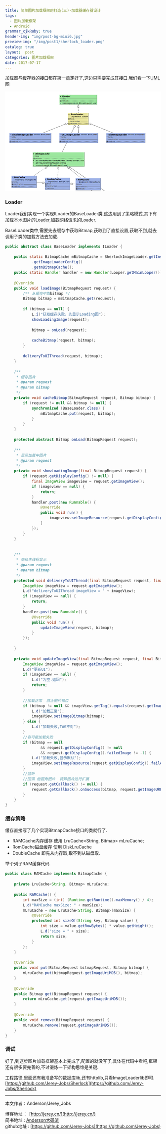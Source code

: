 ```yaml
---
title: 简单图片加载框架的打造(三)-加载器缓存器设计
tags:
  - 图片加载框架
  - Android
grammar_cjkRuby: true
header-img: "img/post-bg-miui6.jpg"
preview-img: "/img/post1/sherlock_loader.png"
catalog: true
layout:  post
categories: 图片加载框架
date: 2017-07-17
---
```


加载器与缓存器的接口都在第一章定好了,这边只需要完成其接口.我们看一下UML图

![](/img/post1/sherlock_loader.png)

### Loader

Loader我们实现一个实现ILoader的BaseLoader类,这边用到了策略模式,其下有加载本地图片的Loader,加载网络请求的Loader.

BaseLoader类中,需要先去缓存中获取Bitmap,获取到了直接设置,获取不到,就去调用子类的加载方法去加载.

``` java
public abstract class BaseLoader implements ILoader {

    public static BitmapCache mBitmapCache = SherlockImageLoader.getInstance()
            .getImageLoaderConfig()
            .getmBitmapCache();
    public static Handler handler = new Handler(Looper.getMainLooper());

    @Override
    public void loadImage(BitmapRequest request) {
        /** 从缓存中取bitmap */
        Bitmap bitmap = mBitmapCache.get(request);

        if (bitmap == null) {
            L.i("获取缓存失败，先显示Loading图");
            showLoadingImage(request);

            bitmap = onLoad(request);

            cacheBitmap(request, bitmap);
        }

        deliveryToUIThread(request, bitmap);
    }

    /**
     * 缓存图片
     * @param request
     * @param bitmap
     */
    private void cacheBitmap(BitmapRequest request, Bitmap bitmap) {
        if (request != null && bitmap != null) {
            synchronized (BaseLoader.class) {
                mBitmapCache.put(request, bitmap);
            }
        }
    }

    protected abstract Bitmap onLoad(BitmapRequest request);

    /**
     * 显示加载中图片
     * @param request
     */
    private void showLoadingImage(final BitmapRequest request) {
        if (request.getDisplayConfig() != null) {
            final ImageView imageview = request.getImageView();
            if (imageview == null) {
                return;
            }
            handler.post(new Runnable() {
                @Override
                public void run() {
                    imageview.setImageResource(request.getDisplayConfig().loadingImage);
                }
            });
        }
    }


    /**
     * 交给主线程显示
     * @param request
     * @param bitmap
     */
    protected void deliveryToUIThread(final BitmapRequest request, final Bitmap bitmap) {
        ImageView imageView = request.getImageView();
        L.d("deliveryToUIThread imageView = " + imageView);
        if (imageView == null) {
            return;
        }
        handler.post(new Runnable() {
            @Override
            public void run() {
                updateImageView(request, bitmap);
            }
        });

    }

    private void updateImageView(final BitmapRequest request, final Bitmap bitmap) {
        ImageView imageView = request.getImageView();
        L.d("更新UI");
        if (imageView == null) {
            L.d("为空.返回");
            return;
        }

        //加载正常  防止图片错位
        if (bitmap != null && imageView.getTag().equals(request.getImageURL())) {
            L.d("加载正常");
            imageView.setImageBitmap(bitmap);
        } else {
            L.d("加载失败,TAG不对");
        }
        //有可能加载失败
        if (bitmap == null
                && request.getDisplayConfig() != null
                && request.getDisplayConfig().failedImage != -1) {
            L.d("加载失败,显示默认");
            imageView.setImageResource(request.getDisplayConfig().failedImage);
        }
        //监听
        //回调 给圆角图片  特殊图片进行扩展
        if (request.getCallback() != null) {
            request.getCallback().onSuccess(bitmap, request.getImageURL());
        }
    }
}

```

### 缓存策略
缓存直接写了几个实现BitmapCache接口的类就行了.

- RAMCache内存缓存
使用 LruCache<String, Bitmap> mLruCache;
- RomCache磁盘缓存
使用 DiskLruCache
- DoubleCache
即先从内存取,取不到从磁盘取.

举个列子RAM缓存代码
``` java
public class RAMCache implements BitmapCache {

    private LruCache<String, Bitmap> mLruCache;

    public RAMCache() {
        int maxSize = (int) (Runtime.getRuntime().maxMemory() / 4);
        L.d("RAMCache maxSize: " + maxSize);
        mLruCache = new LruCache<String, Bitmap>(maxSize) {
            @Override
            protected int sizeOf(String key, Bitmap value) {
                int size = value.getRowBytes() * value.getHeight();
                L.d("size = " + size);
                return size;
            }
        };
    }

    @Override
    public void put(BitmapRequest bitmapRequest, Bitmap bitmap) {
        mLruCache.put(bitmapRequest.getImageUriMD5(), bitmap);
    }

    @Override
    public Bitmap get(BitmapRequest request) {
        return mLruCache.get(request.getImageUriMD5());
    }

    @Override
    public void remove(BitmapRequest request) {
        mLruCache.remove(request.getImageUriMD5());
    }
}

```

### 调试
好了,到这步图片加载框架基本上完成了,配置的就没写了,具体在代码中看吧,框架还有很多要完善的,不过锻炼一下架构思维是关键.

工程路径,里面还有我准备写的数据库lib,还有httplib,只看ImageLoaderlib即可.
[https://github.com/Jerey-Jobs/Sherlock](https://github.com/Jerey-Jobs/Sherlock)



----------
本文作者：Anderson/Jerey_Jobs

博客地址   ： [http://jerey.cn/](http://jerey.cn/)<br>
简书地址   :  [Anderson大码渣](http://www.jianshu.com/users/016a5ba708a0/latest_articles)<br>
github地址 :  [https://github.com/Jerey-Jobs](https://github.com/Jerey-Jobs)
